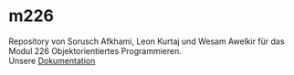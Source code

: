 # m226
Repository von Sorusch Afkhami, Leon Kurtaj und Wesam Awelkir für das Modul 226 Objektorientiertes Programmieren.  
Unsere [Dokumentation](Dokumentation/diagrams)

